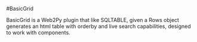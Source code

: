 #BasicGrid 

BasicGrid is a Web2Py plugin that like SQLTABLE, given a Rows object generates an html table with orderby and live search capabilities, designed to work with components.


